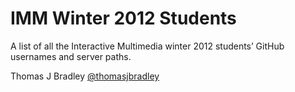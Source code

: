 # IMM Winter 2012 Students

A list of all the Interactive Multimedia winter 2012 students’ GitHub usernames and server paths.

Thomas J Bradley [@thomasjbradley](https://github.com/thomasjbradley)